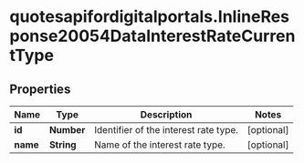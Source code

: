 # quotesapifordigitalportals.InlineResponse20054DataInterestRateCurrentType

## Properties

Name | Type | Description | Notes
------------ | ------------- | ------------- | -------------
**id** | **Number** | Identifier of the interest rate type. | [optional] 
**name** | **String** | Name of the interest rate type. | [optional] 


